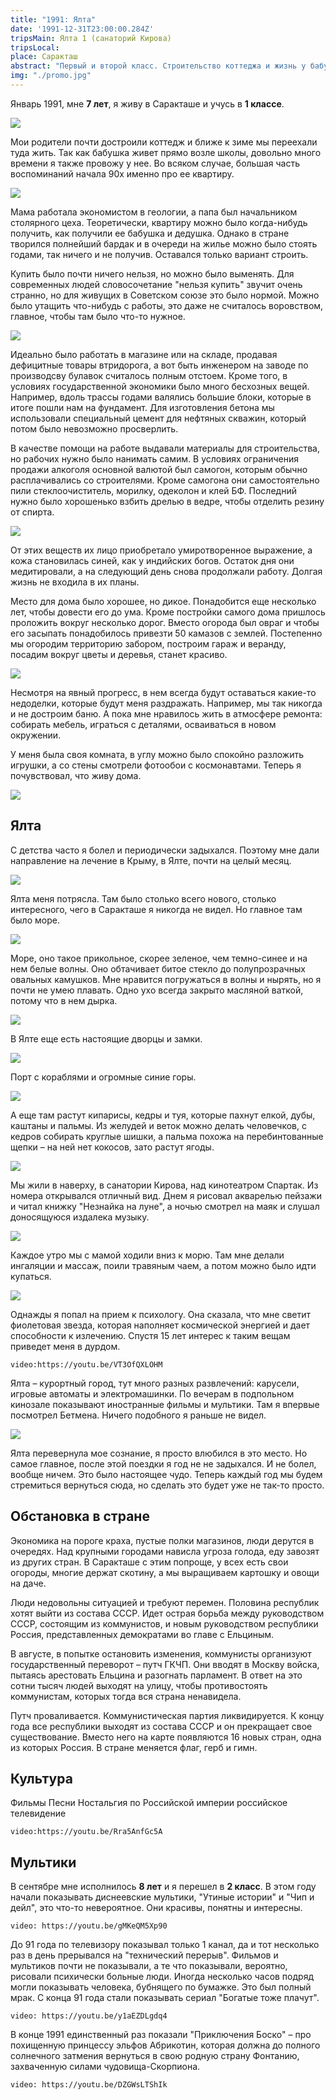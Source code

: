 ```yaml
---
title: "1991: Ялта"
date: '1991-12-31T23:00:00.284Z'
tripsMain: Ялта 1 (санаторий Кирова)
tripsLocal: 
place: Саракташ
abstract: "Первый и второй класс. Строительство коттеджа и жизнь у бабушки. Поездка в Ялту: море, дворцы и иностранные фильмы. Путч и развал СССР. Диснеевские мультики." 
img: "./promo.jpg"
---
```


Январь 1991, мне **7 лет**, я живу в Саракташе и учусь в **1 классе**.

![](img/yalta91-03.jpg)

Мои родители почти достроили коттедж и ближе к зиме мы переехали туда жить. Так как бабушка живет прямо возле школы, довольно много времени я также провожу у нее. Во всяком случае, большая часть воспоминаний начала 90х именно про ее квартиру.

![](dop/mama-gazeta.jpg)

Мама работала экономистом в геологии, а папа был начальником столярного цеха. Теоретически, квартиру можно было когда-нибудь получить, как получили ее бабушка и дедушка. Однако в стране творился полнейший бардак и в очереди на жилье можно было стоять годами, так ничего и не получив. Оставался только вариант строить.

Купить было почти ничего нельзя, но можно было выменять. Для современных людей словосочетание "нельзя купить" звучит очень странно, но для живущих в Советском союзе это было нормой. Можно было утащить что-нибудь с работы, это даже не считалось воровством, главное, чтобы там было что-то нужное. 

![](dop/vino.jpg)

Идеально было работать в магазине или на складе, продавая дефицитные товары втридорога, а вот быть инженером на заводе по производсву булавок считалось полным отстоем. Кроме того, в условиях государственной экономики было много бесхозных вещей. Например, вдоль трассы годами валялись большие блоки, которые в итоге пошли нам на фундамент. Для изготовления бетона мы использовали специальный цемент для нефтяных скважин, который потом было невозможно просверлить. 

В качестве помощи на работе выдавали материалы для строительства, но рабочих нужно было нанимать самим. В условиях ограничения продажи алкоголя основной валютой был самогон, которым обычно расплачивались со строителями. Кроме самогона они самостоятельно пили стеклоочиститель, морилку, одеколон и клей БФ. Последний нужно было хорошенько взбить дрелью в ведре, чтобы отделить резину от спирта. 

![](dop/surogat.jpg)

От этих веществ их лицо приобретало умиротворенное выражение, а кожа становилась синей, как у индийских богов. Остаток дня они медитировали, а на следующий день снова продолжали работу. Долгая жизнь не входила в их планы.

Место для дома было хорошее, но дикое. Понадобится еще несколько лет, чтобы довести его до ума. Кроме постройки самого дома пришлось проложить вокруг несколько дорог. Вместо огорода был овраг и чтобы его засыпать понадобилось привезти 50 камазов с землей. Постепенно мы огородим территорию забором, построим гараж и веранду, посадим вокруг цветы и деревья, станет красиво.

![](dop/20140711_131306-.jpg)

Несмотря на явный прогресс, в нем всегда будут оставаться какие-то недоделки, которые будут меня раздражать. Например, мы так никогда и не достроим баню. А пока мне нравилось жить в атмосфере ремонта: собирать мебель, играться с деталями, осваиваться в новом окружении. 

У меня была своя комната, в углу можно было спокойно разложить игрушки, а со стены смотрели фотообои с космонавтами. Теперь я почувствовал, что живу дома. 

![](dop/cosmos.jpg)

## Ялта 

С детства часто я болел и периодически задыхался. Поэтому мне дали направление на лечение в Крыму, в Ялте, почти на целый месяц. 

![](img/yalta91-01.jpg)

Ялта меня потрясла. Там было столько всего нового, столько интересного, чего в Саракташе я никогда не видел. Но главное там было море. 

![](dop/Yalta_90_00a1.jpg)

Море, оно такое прикольное, скорее зеленое, чем темно-синее и на нем белые волны. Оно обтачивает битое стекло до полупрозрачных овальных камушков. Мне нравится погружаться в волны и нырять, но я почти не умею плавать. Одно ухо всегда закрыто масляной ваткой, потому что в нем дырка.

![](dop/Yalta_90_17a.jpg)

В Ялте еще есть настоящие дворцы и замки. 

![](dop/livadia.jpg)

Порт с кораблями и огромные синие горы. 

![](img/yalta91-02.jpg)

А еще там растут кипарисы, кедры и туя, которые пахнут елкой, дубы, каштаны и пальмы. Из желудей и веток можно делать человечков, с кедров собирать круглые шишки, а пальма похожа на перебинтованные щепки – на ней нет кокосов, зато растут ягоды. 

![](dop/Yalta_90_05a.jpg)

Мы жили в наверху, в санатории Кирова, над кинотеатром Спартак. Из номера открывался отличный вид. Днем я рисовал акварелью пейзажи и читал книжку "Незнайка на луне", а ночью смотрел на маяк и слушал доносящуюся издалека музыку.

![](dop/vid-s-balcona.jpg)

Каждое утро мы с мамой ходили вниз к морю. Там мне делали ингаляции и массаж, поили травяным чаем, а потом можно было идти купаться. 

![](dop/kirov.jpg)

Однажды я попал на прием к психологу. Она сказала, что мне светит фиолетовая звезда, которая наполняет космической энергией и дает способности к излечению. Спустя 15 лет интерес к таким вещам приведет меня в дурдом. 

`video:https://youtu.be/VT3OfQXLOHM`

Ялта – курортный город, тут много разных развлечений: карусели, игровые автоматы и электромашинки. По вечерам в подпольном кинозале показывают иностранные фильмы и мультики. Там я впервые посмотрел Бетмена. Ничего подобного я раньше не видел. 

![](dop/batman.jpg)

Ялта перевернула мое сознание, я просто влюбился в это место. Но самое главное, после этой поездки я год не не задыхался. И не болел, вообще ничем. Это было настоящее чудо. Теперь каждый год мы будем стремиться вернуться сюда, но сделать это будет уже не так-то просто.

## Обстановка в стране

Экономика на пороге краха, пустые полки магазинов, люди дерутся в очередях. Над крупными городами нависла угроза голода, еду завозят из других стран. В Саракташе с этим попроще, у всех есть свои огороды, многие держат скотину, а мы выращиваем картошку и овощи на даче.

Люди недовольны ситуацией и требуют перемен. Половина республик хотят выйти из состава СССР. Идет острая борьба между руководством СССР, состоящим из коммунистов, и новым руководством республики Россия, представленных демократами во главе с Ельциным.  

В августе, в попытке остановить изменения, коммунисты организуют государственный переворот – путч ГКЧП. Они вводят в Москву войска, пытаясь арестовать Ельцина и разогнать парламент. В ответ на это сотни тысяч людей выходят на улицу, чтобы противостоять коммунистам, которых тогда вся страна ненавидела. 

Путч проваливается. Коммунистическая партия ликвидируется. К концу года все республики выходят из состава СССР и он прекращает свое существование. Вместо него на карте появляются 16 новых стран, одна из которых Россия. В стране меняется флаг, герб и гимн.

## Культура
Фильмы
Песни
Ностальгия по Российской империи
российское телевидение

`video:https://youtu.be/Rra5AnfGc5A`

## Мультики

В сентябре мне исполнилось **8 лет** и я перешел в **2 класс**. В этом году начали показывать диснеевские мультики, "Утиные истории" и "Чип и дейл", это что-то невероятное. Они красивы, понятны и интересны.

`video: https://youtu.be/gMKeQM5Xp90`

До 91 года по телевизору показывал только 1 канал, да и тот несколько раз в день прерывался на "технический перерыв". Фильмов и мультиков почти не показывали, а те что показывали, вероятно, рисовали психически больные люди. Иногда несколько часов подряд могли показывать человека, бубнящего по бумажке. Это был полный мрак. С конца 91 года стали показывать сериал "Богатые тоже плачут".

`video: https://youtu.be/y1aEZDLgdq4`

В конце 1991 единственный раз показали "Приключения Боско" – про похищенную принцессу эльфов Абрикотин, которая должна до полного солнечного затмения вернуться в свою родную страну Фонтанию, захваченную силами чудовища-Скорпиона.

`video: https://youtu.be/DZGWsLTShIk`

